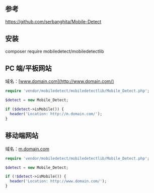 ## 参考

https://github.com/serbanghita/Mobile-Detect

## 安装

composer require mobiledetect/mobiledetectlib

## PC 端/平板网站

域名：[www.domain.com](http://www.domain.com/)

```php
require 'vendor/mobiledetect/mobiledetectlib/Mobile_Detect.php';

$detect = new Mobile_Detect;

if ($detect->isMobile()) {
  header('Location: http://m.domain.com/');
}
```

## 移动端网站

域名：[m.domain.com](http://m.domain.com/)

```php
require 'vendor/mobiledetect/mobiledetectlib/Mobile_Detect.php';

$detect = new Mobile_Detect;

if (!$detect->isMobile()) {
  header('Location: http://www.domain.com/');
}
```